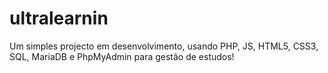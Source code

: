 # ultralearnin

Um simples projecto em desenvolvimento, usando PHP, JS, HTML5, CSS3, SQL, MariaDB e PhpMyAdmin para gestão de estudos!

